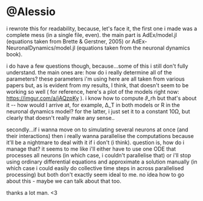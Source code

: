 # @Alessio
i rewrote this for readability, because, let's face it, the first one i made was a complete mess (in a single file, even). the main part is AdEx/model.jl (equations taken from Brette & Gerstner, 2005) or AdEx-NeuronalDynamics/model.jl (equations taken from the neuronal dynamics book).

i do have a few questions though, because...some of this i still don't fully understand. the main ones are: how do i really determine all of the parameters? these parameters i'm using here are all taken from various papers but, as is evident from my results, I think, that doesn't seem to be working so well ( for reference, here's a plot of the models right now: https://imgur.com/a/jAQzpKy ). i know how to compute 𝜗_rh but that's about it -- how would I arrive at, for example, Δ_T in both models or R in the neuronal dynamics model? for the latter, i just set it to a constant 10Ω, but clearly that doesn't really make any sense..


secondly...if i wanna move on to simulating several neurons at once (and their interactions) then i really wanna parallelise the computations because it'll be a nightmare to deal with it if i don't (i think). question is, how do i manage that? it seems to me like i'll either have to use one ODE that processes all neurons (in which case, i couldn't parallelise that) or i'll stop using ordinary differential equations and approximate a solution manually (in which case i could easily do collective time steps in across parallelised processing) but both don't exactly seem ideal to me. no idea how to go about this - maybe we can talk about that too.

thanks a lot man. <3